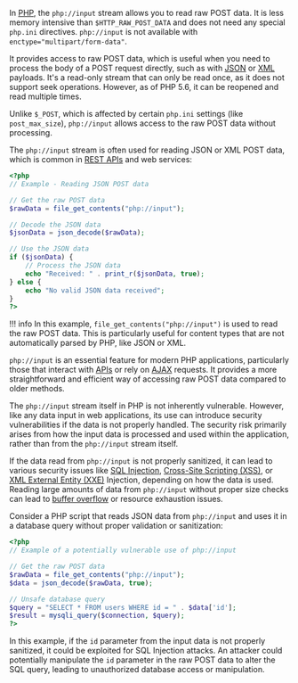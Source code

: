 In [PHP](../programming/php.md), the `php://input` stream allows you to read raw POST data. It is less memory intensive than `$HTTP_RAW_POST_DATA` and does not need any special `php.ini` directives. `php://input` is not available with `enctype="multipart/form-data"`.

It provides access to raw POST data, which is useful when you need to process the body of a POST request directly, such as with [JSON](../misc/json.md) or [XML](../programming/xml.md) payloads. It's a read-only stream that can only be read once, as it does not support seek operations. However, as of PHP 5.6, it can be reopened and read multiple times.

Unlike `$_POST`, which is affected by certain `php.ini` settings (like `post_max_size`), `php://input` allows access to the raw POST data without processing.

The `php://input` stream is often used for reading JSON or XML POST data, which is common in [REST APIs](../web/restapis.md) and web services:

```php
<?php
// Example - Reading JSON POST data

// Get the raw POST data
$rawData = file_get_contents("php://input");

// Decode the JSON data
$jsonData = json_decode($rawData);

// Use the JSON data
if ($jsonData) {
    // Process the JSON data
    echo "Received: " . print_r($jsonData, true);
} else {
    echo "No valid JSON data received";
}
?>
```

!!! info
    In this example, `file_get_contents("php://input")` is used to read the raw POST data. This is particularly useful for content types that are not automatically parsed by PHP, like JSON or XML.

`php://input` is an essential feature for modern PHP applications, particularly those that interact with [APIs](../terms/apis.md) or rely on [AJAX](../web/ajax.md) requests. It provides a more straightforward and efficient way of accessing raw POST data compared to older methods.

The `php://input` stream itself in PHP is not inherently vulnerable. However, like any data input in web applications, its use can introduce security vulnerabilities if the data is not properly handled. The security risk primarily arises from how the input data is processed and used within the application, rather than from the `php://input` stream itself.

If the data read from `php://input` is not properly sanitized, it can lead to various security issues like [SQL Injection](../security/sqli.md), [Cross-Site Scripting (XSS)](../web/xss.md), or [XML External Entity (XXE)](../web/xxe.md) Injection, depending on how the data is used. Reading large amounts of data from `php://input` without proper size checks can lead to [buffer overflow](../security/buffer.md) or resource exhaustion issues.

Consider a PHP script that reads JSON data from `php://input` and uses it in a database query without proper validation or sanitization:

```php
<?php
// Example of a potentially vulnerable use of php://input

// Get the raw POST data
$rawData = file_get_contents("php://input");
$data = json_decode($rawData, true);

// Unsafe database query
$query = "SELECT * FROM users WHERE id = " . $data['id'];
$result = mysqli_query($connection, $query);
?>
```

In this example, if the `id` parameter from the input data is not properly sanitized, it could be exploited for SQL Injection attacks. An attacker could potentially manipulate the `id` parameter in the raw POST data to alter the SQL query, leading to unauthorized database access or manipulation.

